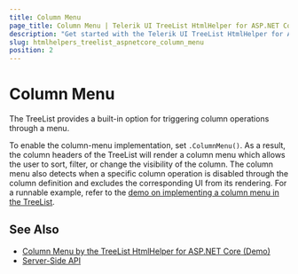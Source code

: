 ```yaml
---
title: Column Menu
page_title: Column Menu | Telerik UI TreeList HtmlHelper for ASP.NET Core
description: "Get started with the Telerik UI TreeList HtmlHelper for ASP.NET Core and get to know how to enable the column menu."
slug: htmlhelpers_treelist_aspnetcore_column_menu
position: 2
---
```


# Column Menu

The TreeList provides a built-in option for triggering column operations through a menu.

To enable the column-menu implementation, set `.ColumnMenu()`. As a result, the column headers of the TreeList will render a column menu which allows the user to sort, filter, or change the visibility of the column. The column menu also detects when a specific column operation is disabled through the column definition and excludes the corresponding UI from its rendering. For a runnable example, refer to the [demo on implementing a column menu in the TreeList](https://demos.telerik.com/aspnet-core/treelist/column-menu).

## See Also

* [Column Menu by the TreeList HtmlHelper for ASP.NET Core (Demo)](https://demos.telerik.com/aspnet-core/treelist/column-menu)
* [Server-Side API](/api/treelist)
